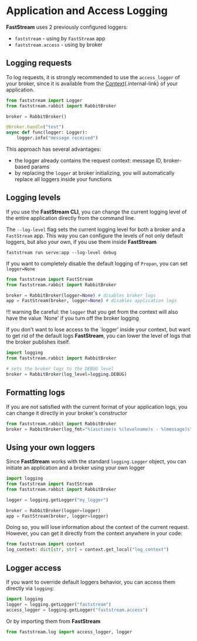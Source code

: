 # Application and Access Logging

**FastStream** uses 2 previously configured loggers:

* `faststream` - using by `FastStream` app
* `faststream.access` - using by broker

## Logging requests

To log requests, it is strongly recommended to use the `access_logger` of your broker, since it is available from the [Context](../getting-started/context/existed.md){.internal-link} of your application.

```python
from faststream import Logger
from faststream.rabbit import RabbitBroker

broker = RabbitBroker()

@broker.handle("test")
async def func(logger: Logger):
    logger.info("message received")
```

This approach has several advantages:

* the logger already contains the request context: message ID, broker-based params
* by replacing the `logger` at broker initializing, you will automatically replace all loggers inside your functions

## Logging levels

If you use the **FastStream CLI**, you can change the current logging level of the entire application directly from the command line.

The `--log-level` flag sets the current logging level for both a broker and a `FastStream` app. This way you can configure the levels of not only default loggers, but also your own, if you use them inside **FastStream**

```console
faststream run serve:app --log-level debug
```

If you want to completely disable the default logging of `Propan`, you can set `logger=None`

```python
from faststream import FastStream
from faststream.rabbit import RabbitBroker

broker = RabbitBroker(logger=None) # disables broker logs
app = FastStream(broker, logger=None) # disables application logs
```

!!! warning
    Be careful: the `logger` that you get from the context will also have the value `None' if you turn off the broker logging

If you don't want to lose access to the `logger' inside your context, but want to get rid of the default logs **FastStream**, you can lower the level of logs that the broker publishes itself.

```python
import logging
from faststream.rabbit import RabbitBroker

# sets the broker logs to the DEBUG level
broker = RabbitBroker(log_level=logging.DEBUG)
```

## Formatting logs

If you are not satisfied with the current format of your application logs, you can change it directly in your broker's constructor

```python
from faststream.rabbit import RabbitBroker
broker = RabbitBroker(log_fmt="%(asctime)s %(levelname)s - %(message)s")
```

## Using your own loggers

Since **FastStream** works with the standard `logging.Logger` object, you can initiate an application and a broker
using your own logger

```python
import logging
from faststream import FastStream
from faststream.rabbit import RabbitBroker

logger = logging.getLogger("my_logger")

broker = RabbitBroker(logger=logger)
app = FastStream(broker, logger=logger)
```

Doing so, you will lose information about the context of the current request. However, you can get it directly from the context anywhere in your code:

```python
from faststream import context
log_context: dict[str, str] = context.get_local("log_context")
```

## Logger access

If you want to override default loggers behavior, you can access them directly via `logging`:

```python
import logging
logger = logging.getLogger("faststream")
access_logger = logging.getLogger("faststream.access")
```

Or by importing them from **FastStream**

```python
from faststream.log import access_logger, logger
```
